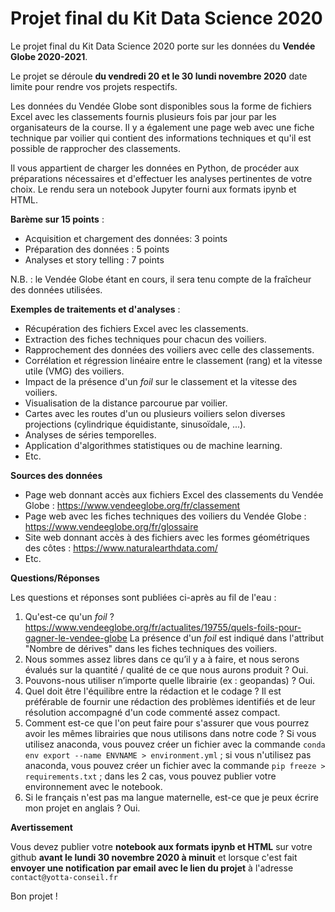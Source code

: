 # Projet final du Kit Data Science 2020
Le projet final du Kit Data Science 2020 porte sur les données du **Vendée Globe 2020-2021**.

Le projet se déroule **du vendredi 20 et le 30 lundi novembre 2020** date limite pour rendre vos projets respectifs.

Les données du Vendée Globe sont disponibles sous la forme de fichiers Excel avec les classements fournis plusieurs fois par jour par les organisateurs de la course. Il y a également une page web avec une fiche technique par voilier qui contient des informations techniques et qu'il est possible de rapprocher des classements.

Il vous appartient de charger les données en Python, de procéder aux préparations nécessaires et d'effectuer les analyses pertinentes de votre choix. Le rendu sera un notebook Jupyter fourni aux formats ipynb et HTML.

**Barème sur 15 points** :

- Acquisition et chargement des données: 3 points
- Préparation des données : 5 points
- Analyses et story telling : 7 points

N.B. : le Vendée Globe étant en cours, il sera tenu compte de la fraîcheur des données utilisées.

**Exemples de traitements et d'analyses** :

- Récupération des fichiers Excel avec les classements.
- Extraction des fiches techniques pour chacun des voiliers.
- Rapprochement des données des voiliers avec celle des classements.
- Corrélation et régression linéaire entre le classement (rang) et la vitesse utile (VMG) des voiliers.
- Impact de la présence d'un *foil* sur le classement et la vitesse des voiliers.
- Visualisation de la distance parcourue par voilier.
- Cartes avec les routes d'un ou plusieurs voiliers selon diverses projections (cylindrique équidistante, sinusoïdale, ...).
- Analyses de séries temporelles.
- Application d'algorithmes statistiques ou de machine learning.
- Etc.

**Sources des données**

- Page web donnant accès aux fichiers Excel des classements du Vendée Globe : https://www.vendeeglobe.org/fr/classement
- Page web avec les fiches techniques des voiliers du Vendée Globe : https://www.vendeeglobe.org/fr/glossaire
- Site web donnant accès à des fichiers avec les formes géométriques des côtes : https://www.naturalearthdata.com/
- Etc.

**Questions/Réponses**

Les questions et réponses sont publiées ci-après au fil de l'eau :

1. Qu'est-ce qu'un *foil* ? https://www.vendeeglobe.org/fr/actualites/19755/quels-foils-pour-gagner-le-vendee-globe La présence d'un *foil* est indiqué dans l'attribut "Nombre de dérives" dans les fiches techniques des voiliers.
2. Nous sommes assez libres dans ce qu’il y a à faire, et nous serons évalués sur la quantité / qualité de ce que nous aurons produit ? Oui.
3. Pouvons-nous utiliser n’importe quelle librairie (ex : geopandas) ? Oui.
4. Quel doit être l'équilibre entre la rédaction et le codage ? Il est préférable de fournir une rédaction des problèmes identifiés et de leur résolution accompagné d'un code commenté assez compact.
5. Comment est-ce que l'on peut faire pour s'assurer que vous pourrez avoir les mêmes librairies que nous utilisons dans notre code ? Si vous utilisez anaconda, vous pouvez créer un fichier avec la commande `conda env export --name ENVNAME > environment.yml` ; si vous n'utilisez pas anaconda, vous pouvez créer un fichier avec la commande `pip freeze > requirements.txt` ; dans les 2 cas, vous pouvez publier votre environnement avec le notebook.
6. Si le français n'est pas ma langue maternelle, est-ce que je peux écrire mon projet en anglais ? Oui.

**Avertissement**

Vous devez publier votre **notebook aux formats ipynb et HTML** sur votre github **avant le lundi 30 novembre 2020 à minuit** et lorsque c'est fait **envoyer une notification par email avec le lien du projet** à l'adresse `contact@yotta-conseil.fr`

Bon projet !